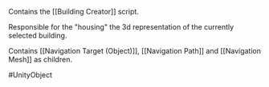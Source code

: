 Contains the [[Building Creator]] script.

Responsible for the "housing" the 3d representation of the currently selected building.

Contains [[Navigation Target (Object)]], [[Navigation Path]] and [[Navigation Mesh]] as children.

#UnityObject 